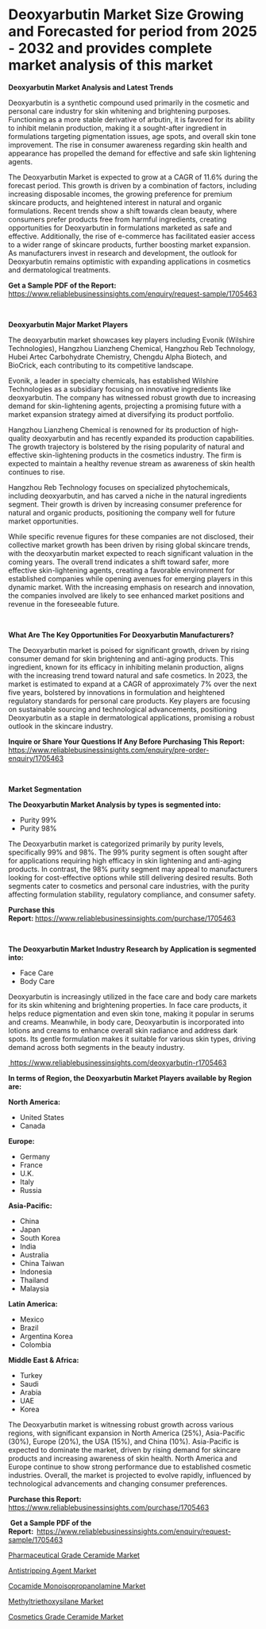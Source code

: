 <p><h1>Deoxyarbutin Market Size Growing and Forecasted for period from 2025 - 2032 and provides complete market analysis of this market</h1></p><p><strong>Deoxyarbutin Market Analysis and Latest Trends</strong></p>
<p><p>Deoxyarbutin is a synthetic compound used primarily in the cosmetic and personal care industry for skin whitening and brightening purposes. Functioning as a more stable derivative of arbutin, it is favored for its ability to inhibit melanin production, making it a sought-after ingredient in formulations targeting pigmentation issues, age spots, and overall skin tone improvement. The rise in consumer awareness regarding skin health and appearance has propelled the demand for effective and safe skin lightening agents.</p><p>The Deoxyarbutin Market is expected to grow at a CAGR of 11.6% during the forecast period. This growth is driven by a combination of factors, including increasing disposable incomes, the growing preference for premium skincare products, and heightened interest in natural and organic formulations. Recent trends show a shift towards clean beauty, where consumers prefer products free from harmful ingredients, creating opportunities for Deoxyarbutin in formulations marketed as safe and effective. Additionally, the rise of e-commerce has facilitated easier access to a wider range of skincare products, further boosting market expansion. As manufacturers invest in research and development, the outlook for Deoxyarbutin remains optimistic with expanding applications in cosmetics and dermatological treatments.</p></p>
<p><strong>Get a Sample PDF of the Report:&nbsp;</strong> <a href="https://www.reliablebusinessinsights.com/enquiry/request-sample/1705463?utm_campaign=75&utm_medium=2&utm_source=Github&utm_content=ia&utm_term=27032025&utm_id=deoxyarbutin">https://www.reliablebusinessinsights.com/enquiry/request-sample/1705463</a></p>
<p>&nbsp;</p>
<p><strong>Deoxyarbutin Major Market Players</strong></p>
<p><p>The deoxyarbutin market showcases key players including Evonik (Wilshire Technologies), Hangzhou Lianzheng Chemical, Hangzhou Reb Technology, Hubei Artec Carbohydrate Chemistry, Chengdu Alpha Biotech, and BioCrick, each contributing to its competitive landscape.</p><p>Evonik, a leader in specialty chemicals, has established Wilshire Technologies as a subsidiary focusing on innovative ingredients like deoxyarbutin. The company has witnessed robust growth due to increasing demand for skin-lightening agents, projecting a promising future with a market expansion strategy aimed at diversifying its product portfolio.</p><p>Hangzhou Lianzheng Chemical is renowned for its production of high-quality deoxyarbutin and has recently expanded its production capabilities. The growth trajectory is bolstered by the rising popularity of natural and effective skin-lightening products in the cosmetics industry. The firm is expected to maintain a healthy revenue stream as awareness of skin health continues to rise.</p><p>Hangzhou Reb Technology focuses on specialized phytochemicals, including deoxyarbutin, and has carved a niche in the natural ingredients segment. Their growth is driven by increasing consumer preference for natural and organic products, positioning the company well for future market opportunities.</p><p>While specific revenue figures for these companies are not disclosed, their collective market growth has been driven by rising global skincare trends, with the deoxyarbutin market expected to reach significant valuation in the coming years. The overall trend indicates a shift toward safer, more effective skin-lightening agents, creating a favorable environment for established companies while opening avenues for emerging players in this dynamic market. With the increasing emphasis on research and innovation, the companies involved are likely to see enhanced market positions and revenue in the foreseeable future.</p></p>
<p>&nbsp;</p>
<p><strong>What Are The Key Opportunities For Deoxyarbutin Manufacturers?</strong></p>
<p><p>The Deoxyarbutin market is poised for significant growth, driven by rising consumer demand for skin brightening and anti-aging products. This ingredient, known for its efficacy in inhibiting melanin production, aligns with the increasing trend toward natural and safe cosmetics. In 2023, the market is estimated to expand at a CAGR of approximately 7% over the next five years, bolstered by innovations in formulation and heightened regulatory standards for personal care products. Key players are focusing on sustainable sourcing and technological advancements, positioning Deoxyarbutin as a staple in dermatological applications, promising a robust outlook in the skincare industry.</p></p>
<p><strong>Inquire or Share Your Questions If Any Before Purchasing This Report:</strong> <a href="https://www.reliablebusinessinsights.com/enquiry/pre-order-enquiry/1705463?utm_campaign=75&utm_medium=2&utm_source=Github&utm_content=ia&utm_term=27032025&utm_id=deoxyarbutin">https://www.reliablebusinessinsights.com/enquiry/pre-order-enquiry/1705463</a></p>
<p>&nbsp;</p>
<p><strong>Market Segmentation</strong></p>
<p><strong>The Deoxyarbutin Market Analysis by types is segmented into:</strong></p>
<p><ul><li>Purity 99%</li><li>Purity 98%</li></ul></p>
<p><p>The Deoxyarbutin market is categorized primarily by purity levels, specifically 99% and 98%. The 99% purity segment is often sought after for applications requiring high efficacy in skin lightening and anti-aging products. In contrast, the 98% purity segment may appeal to manufacturers looking for cost-effective options while still delivering desired results. Both segments cater to cosmetics and personal care industries, with the purity affecting formulation stability, regulatory compliance, and consumer safety.</p></p>
<p><strong>Purchase this Report:&nbsp;</strong><a href="https://www.reliablebusinessinsights.com/purchase/1705463?utm_campaign=75&utm_medium=2&utm_source=Github&utm_content=ia&utm_term=27032025&utm_id=deoxyarbutin">https://www.reliablebusinessinsights.com/purchase/1705463</a></p>
<p>&nbsp;</p>
<p><strong>The Deoxyarbutin Market Industry Research by Application is segmented into:</strong></p>
<p><ul><li>Face Care</li><li>Body Care</li></ul></p>
<p><p>Deoxyarbutin is increasingly utilized in the face care and body care markets for its skin whitening and brightening properties. In face care products, it helps reduce pigmentation and even skin tone, making it popular in serums and creams. Meanwhile, in body care, Deoxyarbutin is incorporated into lotions and creams to enhance overall skin radiance and address dark spots. Its gentle formulation makes it suitable for various skin types, driving demand across both segments in the beauty industry.</p></p>
<p><a href="https://www.reliablebusinessinsights.com/deoxyarbutin-r1705463?utm_campaign=75&utm_medium=2&utm_source=Github&utm_content=ia&utm_term=27032025&utm_id=deoxyarbutin">&nbsp;https://www.reliablebusinessinsights.com/deoxyarbutin-r1705463</a></p>
<p><strong>In terms of Region, the Deoxyarbutin Market Players available by Region are:</strong></p>
<p>
    <p> <strong> North America: </strong>
        <ul>
            <li>United States</li>
            <li>Canada</li>
        </ul>
        </p> 
    <p> <strong> Europe: </strong>
        <ul>
            <li>Germany</li>
            <li>France</li>
            <li>U.K.</li>
            <li>Italy</li>
            <li>Russia</li>
        </ul>
        </p> 
    <p> <strong> Asia-Pacific: </strong>
        <ul>
            <li>China</li>
            <li>Japan</li>
            <li>South Korea</li>
            <li>India</li>
            <li>Australia</li>
            <li>China Taiwan</li>
            <li>Indonesia</li>
            <li>Thailand</li>
            <li>Malaysia</li>
        </ul>
        </p> 
    <p> <strong> Latin America: </strong>
        <ul>
            <li>Mexico</li>
            <li>Brazil</li>
            <li>Argentina Korea</li>
            <li>Colombia</li>
        </ul>
        </p> 
    <p> <strong> Middle East & Africa: </strong>
        <ul>
            <li>Turkey</li>
            <li>Saudi</li>
            <li>Arabia</li>
            <li>UAE</li>
            <li>Korea</li>
        </ul>
    </p>
    </p>
<p><p>The Deoxyarbutin market is witnessing robust growth across various regions, with significant expansion in North America (25%), Asia-Pacific (30%), Europe (20%), the USA (15%), and China (10%). Asia-Pacific is expected to dominate the market, driven by rising demand for skincare products and increasing awareness of skin health. North America and Europe continue to show strong performance due to established cosmetic industries. Overall, the market is projected to evolve rapidly, influenced by technological advancements and changing consumer preferences.</p></p>
<p><strong>Purchase this Report: </strong><a href="https://www.reliablebusinessinsights.com/purchase/1705463?utm_campaign=75&utm_medium=2&utm_source=Github&utm_content=ia&utm_term=27032025&utm_id=deoxyarbutin">https://www.reliablebusinessinsights.com/purchase/1705463</a></p>
<p>&nbsp;<strong>Get a Sample PDF of the Report:&nbsp;&nbsp;</strong><a href="https://www.reliablebusinessinsights.com/enquiry/request-sample/1705463?utm_campaign=75&utm_medium=2&utm_source=Github&utm_content=ia&utm_term=27032025&utm_id=deoxyarbutin">https://www.reliablebusinessinsights.com/enquiry/request-sample/1705463</a></p>
<p><strong></strong></p>
<p><p><a href="https://github.com/MonroeBullock54/Market-Research-Report-List-2/blob/main/pharmaceutical-grade-ceramide-market.md?utm_campaign=75&utm_medium=2&utm_source=Github&utm_content=ia&utm_term=27032025&utm_id=deoxyarbutin">Pharmaceutical Grade Ceramide Market</a></p><p><a href="https://github.com/shondapmbau/Market-Research-Report-List-1/blob/main/antistripping-agent-market.md?utm_campaign=75&utm_medium=2&utm_source=Github&utm_content=ia&utm_term=27032025&utm_id=deoxyarbutin">Antistripping Agent Market</a></p><p><a href="https://github.com/donnettaletizia/Market-Research-Report-List-1/blob/main/cocamide-monoisopropanolamine-market.md?utm_campaign=75&utm_medium=2&utm_source=Github&utm_content=ia&utm_term=27032025&utm_id=deoxyarbutin">Cocamide Monoisopropanolamine Market</a></p><p><a href="https://github.com/alberthagorsuch/Market-Research-Report-List-1/blob/main/methyltriethoxysilane-market.md?utm_campaign=75&utm_medium=2&utm_source=Github&utm_content=ia&utm_term=27032025&utm_id=deoxyarbutin">Methyltriethoxysilane Market</a></p><p><a href="https://github.com/skerretflossie9297/Market-Research-Report-List-1/blob/main/cosmetics-grade-ceramide-market.md?utm_campaign=75&utm_medium=2&utm_source=Github&utm_content=ia&utm_term=27032025&utm_id=deoxyarbutin">Cosmetics Grade Ceramide Market</a></p></p>